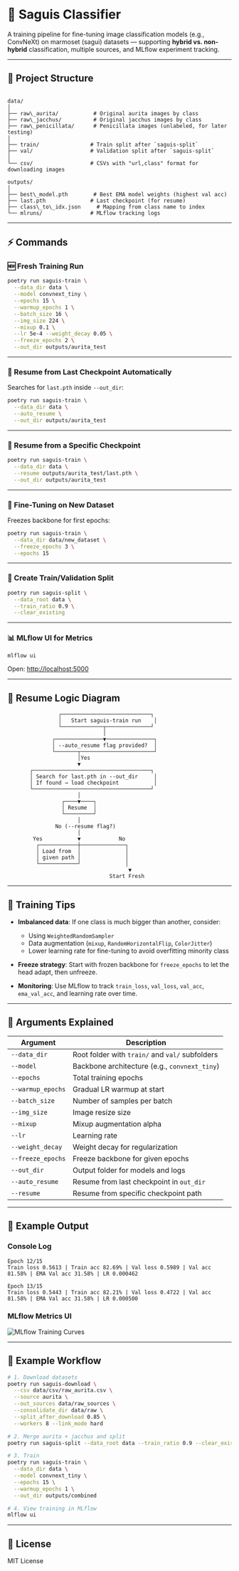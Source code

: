 # 🐒 Saguis Classifier

A training pipeline for fine-tuning image classification models (e.g., ConvNeXt) on marmoset (sagui) datasets — supporting **hybrid vs. non-hybrid** classification, multiple sources, and MLflow experiment tracking.

---

## 📂 Project Structure

```

data/
│
├── raw\_aurita/           # Original aurita images by class
├── raw\_jacchus/          # Original jacchus images by class
├── raw\_penicillata/      # Penicillata images (unlabeled, for later testing)
│
├── train/                # Train split after `saguis-split`
├── val/                  # Validation split after `saguis-split`
│
└── csv/                  # CSVs with "url,class" format for downloading images

outputs/
│
├── best\_model.pth        # Best EMA model weights (highest val acc)
├── last.pth              # Last checkpoint (for resume)
├── class\_to\_idx.json     # Mapping from class name to index
└── mlruns/               # MLflow tracking logs

````

---

## ⚡ Commands

### 🆕 Fresh Training Run
```bash
poetry run saguis-train \
  --data_dir data \
  --model convnext_tiny \
  --epochs 15 \
  --warmup_epochs 1 \
  --batch_size 16 \
  --img_size 224 \
  --mixup 0.1 \
  --lr 5e-4 --weight_decay 0.05 \
  --freeze_epochs 2 \
  --out_dir outputs/aurita_test
````

---

### 🔄 Resume from Last Checkpoint Automatically

Searches for `last.pth` inside `--out_dir`:

```bash
poetry run saguis-train \
  --data_dir data \
  --auto_resume \
  --out_dir outputs/aurita_test
```

---

### 📂 Resume from a Specific Checkpoint

```bash
poetry run saguis-train \
  --data_dir data \
  --resume outputs/aurita_test/last.pth \
  --out_dir outputs/aurita_test
```

---

### 🎯 Fine-Tuning on New Dataset

Freezes backbone for first epochs:

```bash
poetry run saguis-train \
  --data_dir data/new_dataset \
  --freeze_epochs 3 \
  --epochs 15
```

---

### 🔀 Create Train/Validation Split

```bash
poetry run saguis-split \
  --data_root data \
  --train_ratio 0.9 \
  --clear_existing
```

---

### 📊 MLflow UI for Metrics

```bash
mlflow ui
```

Open: [http://localhost:5000](http://localhost:5000)

---

## 🧭 Resume Logic Diagram

```
                ┌────────────────────────────┐
                │   Start saguis-train run    │
                └─────────────┬──────────────┘
                              │
              ┌───────────────▼───────────────┐
              │ --auto_resume flag provided?  │
              └───────┬───────────────────────┘
                      │Yes
                      ▼
       ┌─────────────────────────────────────┐
       │ Search for last.pth in --out_dir     │
       │ If found → load checkpoint           │
       └─────────────────────────────────────┘
                      │
                 ┌────▼────┐
                 │ Resume  │
                 └─────────┘
                      │
               No (--resume flag?)
                      │
        Yes           ▼            No
         ┌────────────┼──────────────┐
         │ Load from  │              │
         │ given path │              │
         └────────────┘              │
                                      ▼
                                Start Fresh
```

---

## 🧪 Training Tips

* **Imbalanced data**: If one class is much bigger than another, consider:

  * Using `WeightedRandomSampler`
  * Data augmentation (`mixup`, `RandomHorizontalFlip`, `ColorJitter`)
  * Lower learning rate for fine-tuning to avoid overfitting minority class

* **Freeze strategy**: Start with frozen backbone for `freeze_epochs` to let the head adapt, then unfreeze.

* **Monitoring**: Use MLflow to track `train_loss`, `val_loss`, `val_acc`, `ema_val_acc`, and learning rate over time.

---

## 📌 Arguments Explained

| Argument          | Description                                     |
| ----------------- | ----------------------------------------------- |
| `--data_dir`      | Root folder with `train/` and `val/` subfolders |
| `--model`         | Backbone architecture (e.g., `convnext_tiny`)   |
| `--epochs`        | Total training epochs                           |
| `--warmup_epochs` | Gradual LR warmup at start                      |
| `--batch_size`    | Number of samples per batch                     |
| `--img_size`      | Image resize size                               |
| `--mixup`         | Mixup augmentation alpha                        |
| `--lr`            | Learning rate                                   |
| `--weight_decay`  | Weight decay for regularization                 |
| `--freeze_epochs` | Freeze backbone for given epochs                |
| `--out_dir`       | Output folder for models and logs               |
| `--auto_resume`   | Resume from last checkpoint in `out_dir`        |
| `--resume`        | Resume from specific checkpoint path            |

---

## 📸 Example Output

### Console Log

```
Epoch 12/15
Train loss 0.5613 | Train acc 82.69% | Val loss 0.5989 | Val acc 81.58% | EMA Val acc 31.58% | LR 0.000462

Epoch 13/15
Train loss 0.5443 | Train acc 82.21% | Val loss 0.4722 | Val acc 81.58% | EMA Val acc 31.58% | LR 0.000500
```

### MLflow Metrics UI

![MLflow Training Curves](docs/mlflow_example.png)

---

## 🐾 Example Workflow

```bash
# 1. Download datasets
poetry run saguis-download \
  --csv data/csv/raw_aurita.csv \
  --source aurita \
  --out_sources data/raw_sources \
  --consolidate_dir data/raw \
  --split_after_download 0.85 \
  --workers 8 --link_mode hard

# 2. Merge aurita + jacchus and split
poetry run saguis-split --data_root data --train_ratio 0.9 --clear_existing

# 3. Train
poetry run saguis-train \
  --data_dir data \
  --model convnext_tiny \
  --epochs 15 \
  --warmup_epochs 1 \
  --out_dir outputs/combined

# 4. View training in MLflow
mlflow ui
```

---

## 📜 License

MIT License
